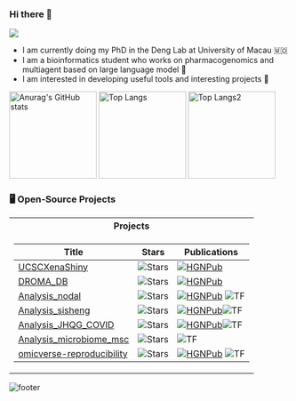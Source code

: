 ### Hi there 👋

![](https://komarev.com/ghpvc/?username=mugpeng)

* I am currently doing my PhD in the Deng Lab at University of Macau 🇲🇴
* I am a bioinformatics student who works on pharmacogenomics and multiagent based on large language model 🤖
* I am interested in developing useful tools and interesting projects 🤔

<div align="left">
<img alt="Anurag&#39;s GitHub stats" src="http://github-profile-summary-cards.vercel.app/api/cards/profile-details?username=mugpeng" height="157px" weight="200px"/>
<img alt="Top Langs" src="https://github-profile-summary-cards.vercel.app/api/cards/repos-per-language?username=mugpeng&amp;layout=compact" height="157px"/>
<img alt="Top Langs2" src="https://github-readme-stats.vercel.app/api?username=mugpeng" height="157px"/>
</div>

### 🖥️ Open-Source Projects
<table>
<tr><th>Projects</th></tr>
<tr><td>


|Title | Stars | Publications|
|--|--|--|
| [UCSCXenaShiny](https://github.com/openbiox/UCSCXenaShiny) | <img alt="Stars" src="https://img.shields.io/github/stars/openbiox/UCSCXenaShiny?style=flat-square&labelColor=black"/> | [![HGNPub](https://img.shields.io/badge/Published-black?style=flat-square&logo=googlescholar)](https://www.nature.com/articles/s42003-024-06891-2) |
| [DROMA_DB](https://github.com/mugpeng/DROMA_DB) | <img alt="Stars" src="https://img.shields.io/github/stars/mugpeng/DROMA_DB?style=flat-square&labelColor=black"/> | [![HGNPub](https://img.shields.io/badge/Published-black?style=flat-square&logo=googlescholar)](https://www.sciencedirect.com/science/article/pii/S1465324923010472) |
| [Analysis_nodal](https://github.com/Starlitnightly/Analysis_Nodal) | <img alt="Stars" src="https://img.shields.io/github/stars/Starlitnightly/Analysis_Nodal?style=flat-square&labelColor=black"/> | [![HGNPub](https://img.shields.io/badge/Published-black?style=flat-square&logo=googlescholar)](https://www.frontiersin.org/articles/10.3389/fcell.2022.1047363/full) ![TF](https://img.shields.io/badge/Jupyter-black?style=flat-square&logo=jupyter) |
| [Analysis_sisheng](https://github.com/Starlitnightly/Analysis_sisheng) | <img alt="Stars" src="https://img.shields.io/github/stars/Starlitnightly/Analysis_sisheng?style=flat-square&labelColor=black"/> | [![HGNPub](https://img.shields.io/badge/Published-black?style=flat-square&logo=googlescholar)](https://doi.org/10.2174/0113862073276253231114063813)![TF](https://img.shields.io/badge/Jupyter-black?style=flat-square&logo=jupyter) |
| [Analysis_JHQG_COVID](https://github.com/Starlitnightly/Analysis_JHQG_COVID) | <img alt="Stars" src="https://img.shields.io/github/stars/Starlitnightly/Analysis_JHQG_COVID?style=flat-square&labelColor=black"/> | [![HGNPub](https://img.shields.io/badge/Published-black?style=flat-square&logo=googlescholar)](https://www.frontiersin.org/journals/immunology/articles/10.3389/fimmu.2024.1382524)![TF](https://img.shields.io/badge/Jupyter-black?style=flat-square&logo=jupyter) |
| [Analysis_microbiome_msc](https://github.com/Starlitnightly/Analysis_microbiome_msc) | <img alt="Stars" src="https://img.shields.io/github/stars/Starlitnightly/Analysis_microbiome_msc?style=flat-square&labelColor=black"/> | ![TF](https://img.shields.io/badge/Jupyter-black?style=flat-square&logo=jupyter) |
| [omicverse-reproducibility](https://github.com/Starlitnightly/omicverse-reproducibility) | <img alt="Stars" src="https://img.shields.io/github/stars/Starlitnightly/omicverse-reproducibility?style=flat-square&labelColor=black"/> | [![HGNPub](https://img.shields.io/badge/Published-black?style=flat-square&logo=googlescholar)](https://www.nature.com/articles/s41467-024-50194-3) ![TF](https://img.shields.io/badge/Jupyter-black?style=flat-square&logo=jupyter) |

</td></tr> </table>

![footer](https://github.com/user-attachments/assets/bef8019f-5693-4e3c-aed9-9654c20a5dd8)

<!--
**mugpeng/mugpeng** is a ✨ _special_ ✨ repository because its `README.md` (this file) appears on your GitHub profile.

Here are some ideas to get you started:

- 🔭 I’m currently working on ...
- 🌱 I’m currently learning ...
- 👯 I’m looking to collaborate on ...
- 🤔 I’m looking for help with ...
- 💬 Ask me about ...
- 📫 How to reach me: ...
- 😄 Pronouns: ...
- ⚡ Fun fact: ...
-->
